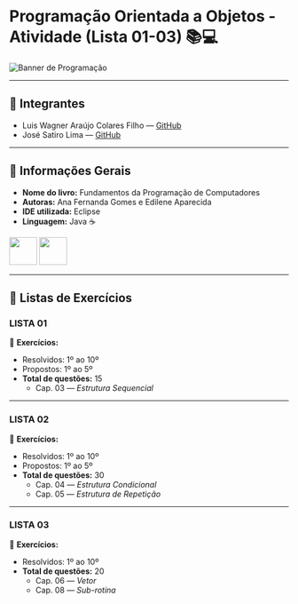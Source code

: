 # Programação Orientada a Objetos - Atividade (Lista 01-03) 📚💻

![Banner de Programação](https://img.freepik.com/free-vector/programming-concept-illustration_114360-1351.jpg)

---

## 👥 Integrantes
- Luis Wagner Araújo Colares Filho — [GitHub](https://github.com/colarin)  
- José Satiro Lima — [GitHub](https://github.com/SatiroDev)

---

## 📖 Informações Gerais
- **Nome do livro:** Fundamentos da Programação de Computadores  
- **Autoras:** Ana Fernanda Gomes e Edilene Aparecida  
- **IDE utilizada:** Eclipse  
- **Linguagem:** Java ☕

<p>
  <img src="https://cdn.jsdelivr.net/gh/devicons/devicon/icons/java/java-original.svg" width="50"/>
  <img src="https://cdn.jsdelivr.net/gh/devicons/devicon/icons/eclipse/eclipse-original.svg" width="50"/>
</p>

---

## 📝 Listas de Exercícios

### LISTA 01  
📌 **Exercícios:**  
- Resolvidos: 1º ao 10º  
- Propostos: 1º ao 5º  
- **Total de questões:** 15  
  - Cap. 03 — *Estrutura Sequencial*

---

### LISTA 02  
📌 **Exercícios:**  
- Resolvidos: 1º ao 10º  
- Propostos: 1º ao 5º  
- **Total de questões:** 30  
  - Cap. 04 — *Estrutura Condicional*  
  - Cap. 05 — *Estrutura de Repetição*

---

### LISTA 03  
📌 **Exercícios:**  
- Resolvidos: 1º ao 10º  
- **Total de questões:** 20  
  - Cap. 06 — *Vetor*  
  - Cap. 08 — *Sub-rotina*
